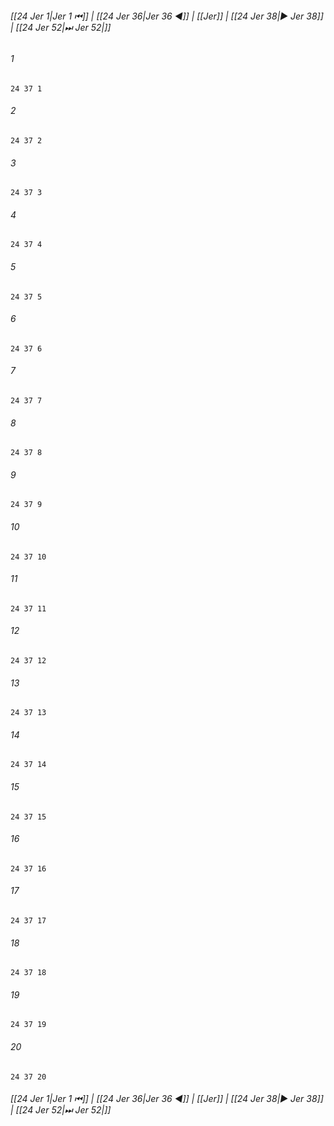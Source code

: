 
###### [[24 Jer 1|Jer 1 ⏮]] | [[24 Jer 36|Jer 36 ◀]] | [[Jer]] | [[24 Jer 38|▶ Jer 38]] | [[24 Jer 52|⏭ Jer 52|]]

###### 1
``` verse
24 37 1 
```
###### 2
``` verse
24 37 2 
```
###### 3
``` verse
24 37 3 
```
###### 4
``` verse
24 37 4 
```
###### 5
``` verse
24 37 5 
```
###### 6
``` verse
24 37 6 
```
###### 7
``` verse
24 37 7 
```
###### 8
``` verse
24 37 8 
```
###### 9
``` verse
24 37 9 
```
###### 10
``` verse
24 37 10 
```
###### 11
``` verse
24 37 11 
```
###### 12
``` verse
24 37 12 
```
###### 13
``` verse
24 37 13 
```
###### 14
``` verse
24 37 14 
```
###### 15
``` verse
24 37 15 
```
###### 16
``` verse
24 37 16 
```
###### 17
``` verse
24 37 17 
```
###### 18
``` verse
24 37 18 
```
###### 19
``` verse
24 37 19 
```
###### 20
``` verse
24 37 20 
```

###### [[24 Jer 1|Jer 1 ⏮]] | [[24 Jer 36|Jer 36 ◀]] | [[Jer]] | [[24 Jer 38|▶ Jer 38]] | [[24 Jer 52|⏭ Jer 52|]]

